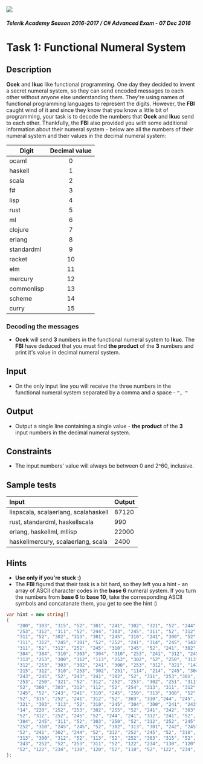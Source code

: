 <img src="https://raw.githubusercontent.com/TelerikAcademy/Common/master/logos/telerik-header-logo.png" />

#### _Telerik Academy Season 2016-2017 / C# Advanced Exam - 07 Dec 2016_

# Task 1: Functional Numeral System

## Description
**Ocek** and **Ikuc** like functional programming. 
One day they decided to invent a secret numeral system, so they can send encoded messages to each other without anyone else understanding them. They're using names of functional programming languages to represent the digits.
However, the **FBI** caught wind of it and since they know that you know a little bit of programming, your task is to decode the numbers that **Ocek** and **Ikuc** send to each other. 
Thankfully, the **FBI** also provided you with some additional information about their numeral system - below are all the numbers of their numeral system and their values in the decimal numeral system:

| Digit      | Decimal value   |
| ---------- |:---------------:|
| ocaml      | 0               |
| haskell    | 1               |
| scala      | 2               |
| f#         | 3               |
| lisp       | 4               |
| rust       | 5               |
| ml         | 6               |
| clojure    | 7               |
| erlang     | 8               |
| standardml | 9               |
| racket     | 10              |
| elm        | 11              |
| mercury    | 12              |
| commonlisp | 13              |
| scheme     | 14              |
| curry      | 15              |

### Decoding the messages
- **Ocek** will send **3** numbers in the functional numeral system to **Ikuc**. The **FBI** have deduced that you must find **the product** of the **3** numbers and print it's value in decimal numeral system.

## Input
- On the only input line you will receive the three numbers in the functional numeral system separated by a comma and a space - **`", "`**

## Output
- Output a single line containing a single value - **the product** of the **3** input numbers in the decimal numeral system.

## Constraints
- The input numbers' value will always be between 0 and 2^60, inclusive.

## Sample tests
| Input                                | Output           |
|:------------------------------------ |:---------------- |
| lispscala, scalaerlang, scalahaskell | 87120            |
| rust, standardml, haskellscala       | 990              |
| erlang, haskellml, mllisp            | 22000            |
| haskellmercury, scalaerlang, scala   | 2400             |

## Hints
- **Use only if you're stuck :)**
- The **FBI** figured that their task is a bit hard, so they left you a hint - an array of ASCII character codes in the **base 6** numeral system. If you turn the numbers from **base 6** to **base 10**, take the corresponding ASCII symbols and concatanate them, you get to see the hint :)

```csharp
var hint = new string[] 
{
    "200", "303", "315", "52", "301", "241", "302", "321", "52", "244", "253", "251",
    "253", "312", "311", "52", "244", "303", "245", "311", "52", "312", "252", "253",
    "311", "52", "302", "313", "301", "245", "310", "241", "300", "52", "311", "321",
    "311", "312", "245", "301", "52", "252", "241", "314", "245", "143", "52", "201",
    "311", "52", "312", "252", "245", "310", "245", "52", "241", "302", "52", "241",
    "304", "304", "310", "303", "304", "310", "253", "241", "312", "245", "52", "242",
    "313", "253", "300", "312", "113", "253", "302", "52", "250", "313", "302", "243",
    "312", "253", "303", "302", "241", "300", "253", "312", "321", "143", "21", "14",
    "215", "312", "310", "253", "302", "251", "114", "214", "245", "304", "300", "241",
    "243", "245", "52", "243", "241", "302", "52", "311", "253","301", "304", "300",
    "253", "250", "321", "52", "312", "252", "253", "302", "251", "311", "52", "241",
    "52", "300", "303", "312", "112", "52", "254", "313", "311", "312", "52", "242",
    "245", "52", "243", "241", "310", "245", "250", "313", "300", "52", "253", "302",
    "52", "315", "252", "241", "312", "52", "303", "310","244", "245", "310", "52",
    "321", "303", "313", "52", "310", "245", "304", "300", "241", "243", "245", "21",
    "14", "220", "252", "253", "302", "255", "52", "241", "242", "303", "313", "312",
    "52", "312", "252", "245", "52", "244", "241", "312", "241", "52", "312", "321",
    "304", "245", "311", "52", "303", "250", "52", "312", "252", "245", "52", "312",
    "252", "310", "245", "245", "52", "302", "313", "301", "242", "245", "310", "311",
    "52", "241", "302", "244", "52", "312", "252", "245", "52", "310", "245", "311",
    "313", "300", "312", "52", "113", "52", "252", "303", "315", "52", "301", "313",
    "243", "252", "52", "253", "311", "52", "122", "234", "130", "120", "52", "110",
    "52", "122", "234", "130", "120", "52", "110", "52", "122", "234", "130", "120", "143"
};
```